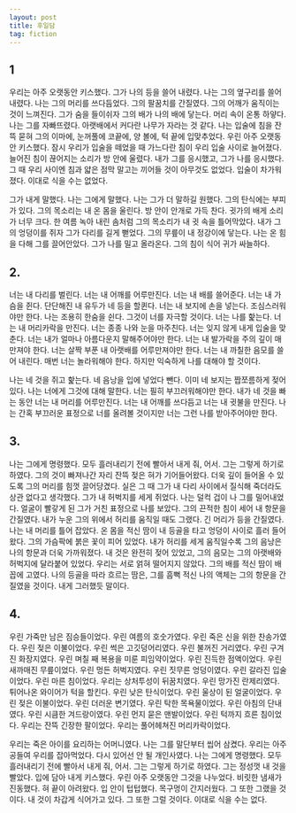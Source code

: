 ```yaml
---
layout: post
title: 후일담
tag: fiction
---
```

## 1

우리는 아주 오랫동안 키스했다. 그가 나의 등을 쓸어 내렸다. 나는 그의 옆구리를 쓸어 내렸다. 나는 그의 머리를 쓰다듬었다. 그의 팔꿈치를 간질였다. 그의 어깨가 움직이는 것이 느껴진다. 그가 숨을 들이쉬자 그의 배가 나의 배에 닿는다. 머리 속이 온통 하얗다. 나는 그를 자빠뜨렸다. 아랫배에서 커다란 나무가 자라는 것 같다. 나는 입술에 침을 잔뜩 묻혀 그의 이마에, 눈꺼풀에 코끝에, 양 볼에, 턱 끝에 입맞추었다. 우린 아주 오랫동안 키스했다. 잠시 우리가 입술을 떼었을 때 가느다란 침이 우리 입술 사이로 늘어졌다. 늘어진 침이 끊어지는 소리가 방 안에 울렸다. 내가 그를 응시했고, 그가 나를 응시했다. 그 때 우리 사이엔 침과 얇은 점막 말고는 끼어들 것이 아무것도 없었다. 입술이 차가워졌다. 이대로 식을 수는 없었다.

그가 내게 말했다. 나는 그에게 말했다. 나는 그가 더 말하길 원했다. 그의 탄식에는 부피가 있다. 그의 목소리는 내 온 몸을 울린다. 방 안이 안개로 가득 찬다. 귓가의 배게 소리가 너무 크다. 한 여름 녹아 내린 솜처럼 그의 목소리가 내 귓 속을 틀어막았다. 내가 그의 엉덩이를 쥐자 그가 다리를 길게 뻗었다. 그의 무릎이 내 정강이에 닿는다. 나는 온 힘을 다해 그를 끌어안았다. 그가 나를 밀고 올라온다. 그의 침이 식어 귀가 싸늘하다.

## 2.

너는 내 다리를 벌린다. 너는 내 어깨를 어루만진다. 너는 내 배를 쓸어준다. 너는 내 가슴을 쥔다. 단단해진 내 유두가 네 등을 할퀸다. 너는 내 보지에 손을 넣는다. 조심스러워야만 한다. 나는 조용히 한숨을 쉰다. 그것이 너를 자극할 것이다. 너는 나를 핥는다. 너는 내 머리카락을 만진다. 너는 종종 나와 눈을 마주친다. 너는 잊지 않게 내게 입술을 맞춘다. 너는 내가 얼마나 아름다운지 말해주어야만 한다. 너는 내 발가락을 주의 깊이 매만져야 한다. 너는 살짝 부푼 내 아랫배를 어루만져야만 한다. 너는 내 까칠한 음모를 쓸어 내린다. 매번 너는 놀라워해야 한다. 하지만 익숙하게 나를 대해야 할 것이다.

나는 네 것을 쥐고 핥는다. 네 음낭을 입에 넣었다 뺀다. 이미 네 보지는 짭쪼름하게 젖어 있다. 나는 너에게 그것에 대해 말한다. 너는 필히 부끄러워해야만 한다. 내가 네 것을 빠는 동안 너는 내 머리를 어루만진다. 너는 내 어깨를 쓰다듬고 너는 내 귓불을 만진다. 나는 간혹 부끄러운 표정으로 너를 올려볼 것이지만 너는 그런 나를 받아주어야만 한다.

## 3.

나는 그에게 명령했다. 모두 흘러내리기 전에 빨아서 내게 줘, 어서. 그는 그렇게 하기로 하였다. 그의 것이 빠져나간 자리 잔뜩 젖은 혀가 기어들어왔다. 더욱 깊이 들어올 수 있도록 그의 머리를 힘껏 끌어당겼다. 실은 그 때 그가 내 다리 사이에서 질식해 죽더라도 상관 없다고 생각했다. 그가 내 허벅지를 세게 쥐었다. 나는 덜컥 겁이 나 그를 밀어내었다. 얼굴이 빨갛게 된 그가 거친 표정으로 나를 보았다. 그의 끈적한 침이 세어 내 항문을 간질였다. 내가 누운 그의 위에서 허리를 움직일 때도 그랬다. 긴 머리가 등을 간질였다. 나는 내 머리를 틀어 잡았다. 온 몸을 적신 땀이 내 등골을 타고 엉덩이 사이로 흘러 들어왔다. 그의 가슴팍에 붉은 꽃이 피어 있었다. 내가 허리를 세게 움직일수록 그의 음낭은 나의 항문과 더욱 가까워졌다. 내 것은 완전히 젖어 있었고, 그의 음모는 그의 아랫배와 허벅지에 달라붙어 있었다. 우리는 서로 얽혀 떨어지지 않았다. 그의 배를 적신 땀이 배꼽에 고였다. 나의 등골을 따라 흐르는 땀은, 그를 흠뻑 적신 나의 액체는 그의 항문을 간질였을 것이다. 내게 그러했듯 말이다.

## 4.

우린 가죽만 남은 짐승들이었다. 우린 여름의 호숫가였다. 우린 죽은 신을 위한 찬송가였다. 우린 젖은 이불이었다. 우린 썩은 고깃덩어리였다. 우린 불꺼진 거리였다. 우린 구겨진 화장지였다. 우린 며칠 째 복용을 미룬 피임약이었다. 우린 진득한 점액이었다. 우린 새까매진 무릎이었다. 우린 멍든 허벅지였다. 우린 짓무른 엉덩이였다. 우린 갈라진 입술이었다. 우린 마른 침이었다. 우리는 상처투성이 뒤꿈치였다. 우린 망가진 란제리였다. 튀어나온 와이어가 턱을 할킨다. 우린 낮은 탄식이었다. 우린 울상이 된 얼굴이었다. 우린 젖은 이불이었다. 우린 더러운 변기였다. 우린 탁한 목욕물이었다. 우린 아침의 단내였다. 우린 시큼한 겨드랑이였다. 우린 먼지 묻은 맨발이었다. 우린 턱까지 흐른 침이었다. 우리는 잔뜩 긴장한 팔이었다. 우리는 풀어헤쳐진 머리카락이었다.

우리는 죽은 아이를 요리하는 어머니였다. 나는 그를 말단부터 씹어 삼켰다. 우리는 아주 공들여 우리를 잡아먹었다. 다시 있어선 안 될 개인사였다. 나는 그에게 명령했다. 모두 흘러내리기 전에 빨아서 내게 줘, 어서. 그는 그렇게 하기로 하였다. 그는 정성껏 내 것을 빨았다. 입에 담아 내게 키스했다. 우린 아주 오랫동안 그것을 나누었다. 비릿한 냄새가 진동했다. 혀 끝이 아려왔다. 입 안이 텁텁했다. 목구멍이 간지러웠다. 그 또한 그랬을 것이다. 내 것이 차갑게 식어가고 있다. 그 또한 그럴 것이다. 이대로 식을 수는 없다.
